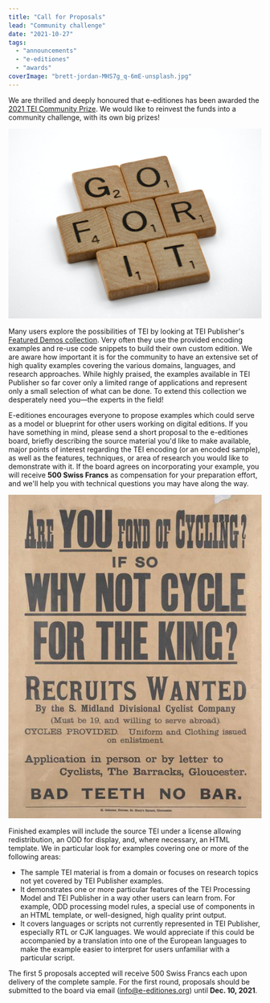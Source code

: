```yaml
---
title: "Call for Proposals"
lead: "Community challenge"
date: "2021-10-27"
tags: 
  - "announcements"
  - "e-editiones"
  - "awards"
coverImage: "brett-jordan-MHS7g_q-6mE-unsplash.jpg"
---
```


We are thrilled and deeply honoured that e-editiones has been awarded the [2021 TEI Community Prize](https://tei-c.org/activities/rahtz-prize-for-tei-ingenuity/). We would like to reinvest the funds into a community challenge, with its own big prizes!

![Photo by <a href="https://unsplash.com/ja/@brett_jordan?utm_source=unsplash&utm_medium=referral&utm_content=creditCopyText" target="unsplash">Brett Jordan</a> on <a href="https://unsplash.com/s/photos/apply?utm_source=unsplash&utm_medium=referral&utm_content=creditCopyText" target="unsplash">Unsplash</a>](/img/brett-jordan-MHS7g_q-6mE-unsplash.jpg)
  
Many users explore the possibilities of TEI by looking at TEI Publisher's [Featured Demos collection](https://tei-publisher.org). Very often they use the provided encoding examples and re-use code snippets to build their own custom edition. We are aware how important it is for the community to have an extensive set of high quality examples covering the various domains, languages, and research approaches. While highly praised, the examples available in TEI Publisher so far cover only a limited range of applications and represent only a small selection of what can be done. To extend this collection we desperately need you—the experts in the field!

E-editiones encourages everyone to propose examples which could serve as a model or blueprint for other users working on digital editions. If you have something in mind, please send a short proposal to the e-editiones board, briefly describing the source material you'd like to make available, major points of interest regarding the TEI encoding (or an encoded sample), as well as the features, techniques, or area of research you would like to demonstrate with it. If the board agrees on incorporating your example, you will receive **500 Swiss Francs** as compensation for your preparation effort, and we'll help you with technical questions you may have along the way.

![](/img/large_000000.jpg)

Finished examples will include the source TEI under a license allowing redistribution, an ODD for display, and, where necessary, an HTML template. We in particular look for examples covering one or more of the following areas:

- The sample TEI material is from a domain or focuses on research topics not yet covered by TEI Publisher examples.
- It demonstrates one or more particular features of the TEI Processing Model and TEI Publisher in a way other users can learn from. For example, ODD processing model rules, a special use of components in an HTML template, or well-designed, high quality print output.
- It covers languages or scripts not currently represented in TEI Publisher, especially RTL or CJK languages. We would appreciate if this could be accompanied by a translation into one of the European languages to make the example easier to interpret for users unfamiliar with a particular script.

The first 5 proposals accepted will receive 500 Swiss Francs each upon delivery of the complete sample. For the first round, proposals should be submitted to the board via email ([info@e-editiones.org](mailto:info@e-editiones.org "info@e-editiones.org")) until **Dec. 10, 2021**.

